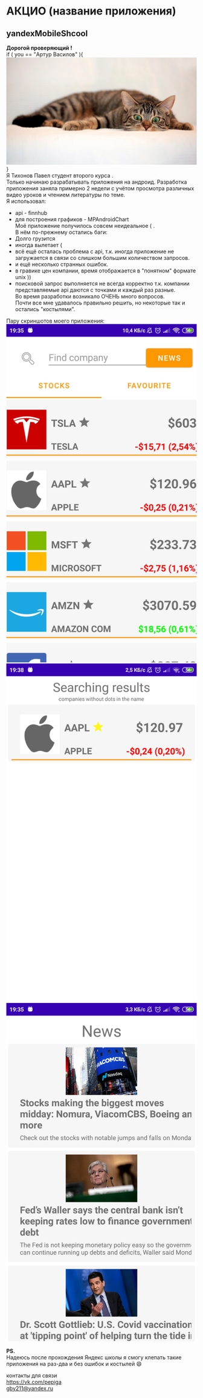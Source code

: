 АКЦИО (название приложения)
=====================
yandexMobileShcool
-----------------------------------

**Дорогой проверяющий !**  
 if ( you ==  "Артур Василов" ){
     ![fonstola.ru_364958_1920x1080.jpg](fonstola.ru_364958_1920x1080.jpg)
 }  
Я Тихонов Павел студент второго курса .  
Только начинаю разрабатывать приложения на андроид. 
Разработка приложения заняла примерно 2 недели с учётом просмотра различных видео уроков и чтением литературы по теме.  
Я использовал:
 * api - finnhub
 * для построения графиков - MPAndroidChart  
Моё приложение получилось совсем неидеальное ( .  
В нём по-прежнему остались баги:
 * Долго грузится
 * иногда вылетает (  
 * всё ещё осталась проблема с api, т.к. иногда приложение не загружается в связи со слишком большим количеством запросов.  
 * и ещё несколько странных ошибок.
 * в гравике цен компании, время отображается в "понятном" формате unix ))
 * поисковой запрос выполняется не всегда корректно т.к. компании представляемые api даются с точками и каждый раз разные.  
Во время разработки возникало ОЧЕНЬ много вопросов.  
Почти все мне удавалось правильно решить, но некоторые так и остались "костылями".  


Пару скриншотов моего приложения:  
 ![Screenshot_2021-03-29-19-35-23-228_com.example.project_pavel.png](Screenshot_2021-03-29-19-35-23-228_com.example.project_pavel.png)  
 ![Screenshot_2021-03-29-19-38-29-936_com.example.project_pavel.png](Screenshot_2021-03-29-19-38-29-936_com.example.project_pavel.png)
 ![Screenshot_2021-03-29-19-35-18-237_com.example.project_pavel.png](Screenshot_2021-03-29-19-35-18-237_com.example.project_pavel.png)

  
**PS.**  
Надеюсь после прохождения Яндекс школы я смогу клепать такие приложения на раз-два и без ошибок и костылей 😄  
  
контакты для связи  
https://vk.com/pepiga  
gby211@yandex.ru
 
